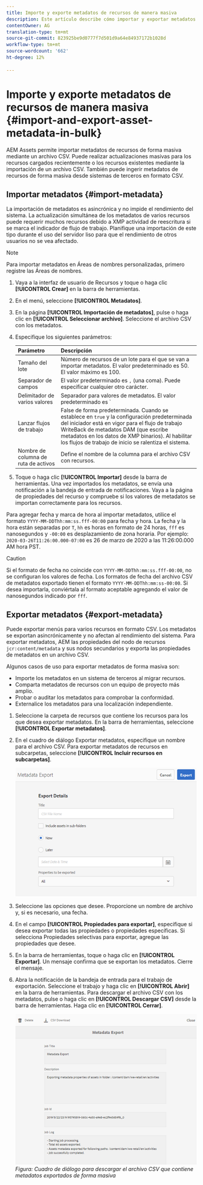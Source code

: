 ```yaml
---
title: Importe y exporte metadatos de recursos de manera masiva
description: Este artículo describe cómo importar y exportar metadatos de forma masiva.
contentOwner: AG
translation-type: tm+mt
source-git-commit: 823925be9d0777f7d501d9a64e84937172b1028d
workflow-type: tm+mt
source-wordcount: '662'
ht-degree: 12%

---
```



# Importe y exporte metadatos de recursos de manera masiva {#import-and-export-asset-metadata-in-bulk}

AEM Assets permite importar metadatos de recursos de forma masiva mediante un archivo CSV. Puede realizar actualizaciones masivas para los recursos cargados recientemente o los recursos existentes mediante la importación de un archivo CSV. También puede ingerir metadatos de recursos de forma masiva desde sistemas de terceros en formato CSV.

## Importar metadatos {#import-metadata}

La importación de metadatos es asincrónica y no impide el rendimiento del sistema. La actualización simultánea de los metadatos de varios recursos puede requerir muchos recursos debido a XMP actividad de reescritura si se marca el indicador de flujo de trabajo. Planifique una importación de este tipo durante el uso del servidor liso para que el rendimiento de otros usuarios no se vea afectado.

>[!NOTE]
>
>Para importar metadatos en Áreas de nombres personalizadas, primero registre las Áreas de nombres.

1. Vaya a la interfaz de usuario de Recursos y toque o haga clic **[!UICONTROL Crear]** en la barra de herramientas.
1. En el menú, seleccione **[!UICONTROL Metadatos]**.
1. En la página **[!UICONTROL Importación de metadatos]**, pulse o haga clic en **[!UICONTROL Seleccionar archivo]**. Seleccione el archivo CSV con los metadatos.
1. Especifique los siguientes parámetros:

   | Parámetro | Descripción |
   | ---------------------- | ------------------------------------------------------------------------------------------------------------------------------------------------------------------------------------------------------------------------ |
   | Tamaño del lote | Número de recursos de un lote para el que se van a importar metadatos. El valor predeterminado es 50. El valor máximo es 100. |
   | Separador de campos | El valor predeterminado es `,` (una coma). Puede especificar cualquier otro carácter. |
   | Delimitador de varios valores | Separador para valores de metadatos. El valor predeterminado es `|`. |
   | Lanzar flujos de trabajo | False de forma predeterminada. Cuando se establece en `true` y la configuración predeterminada del iniciador está en vigor para el flujo de trabajo WriteBack de metadatos DAM (que escribe metadatos en los datos de XMP binarios). Al habilitar los flujos de trabajo de inicio se ralentiza el sistema. |
   | Nombre de columna de ruta de activos | Define el nombre de la columna para el archivo CSV con recursos. |

1. Toque o haga clic **[!UICONTROL Importar]** desde la barra de herramientas. Una vez importados los metadatos, se envía una notificación a la bandeja de entrada de notificaciones. Vaya a la página de propiedades del recurso y compruebe si los valores de metadatos se importan correctamente para los recursos.

Para agregar fecha y marca de hora al importar metadatos, utilice el formato `YYYY-MM-DDThh:mm:ss.fff-00:00` para fecha y hora. La fecha y la hora están separadas por `T`, `hh` es horas en formato de 24 horas, `fff` es nanosegundos y `-00:00` es desplazamiento de zona horaria. Por ejemplo: `2020-03-26T11:26:00.000-07:00` es 26 de marzo de 2020 a las 11:26:00.000 AM hora PST.

>[!CAUTION]
>
>Si el formato de fecha no coincide con `YYYY-MM-DDThh:mm:ss.fff-00:00`, no se configuran los valores de fecha. Los formatos de fecha del archivo CSV de metadatos exportado tienen el formato `YYYY-MM-DDThh:mm:ss-00:00`. Si desea importarla, conviértala al formato aceptable agregando el valor de nanosegundos indicado por `fff`.

## Exportar metadatos {#export-metadata}

Puede exportar menús para varios recursos en formato CSV. Los metadatos se exportan asincrónicamente y no afectan al rendimiento del sistema. Para exportar metadatos, AEM las propiedades del nodo de recursos `jcr:content/metadata` y sus nodos secundarios y exporta las propiedades de metadatos en un archivo CSV.

Algunos casos de uso para exportar metadatos de forma masiva son:

* Importe los metadatos en un sistema de terceros al migrar recursos.
* Comparta metadatos de recursos con un equipo de proyecto más amplio.
* Probar o auditar los metadatos para comprobar la conformidad.
* Externalice los metadatos para una localización independiente.

1. Seleccione la carpeta de recursos que contiene los recursos para los que desea exportar metadatos. En la barra de herramientas, seleccione **[!UICONTROL Exportar metadatos]**.
1. En el cuadro de diálogo Exportar metadatos, especifique un nombre para el archivo CSV. Para exportar metadatos de recursos en subcarpetas, seleccione **[!UICONTROL Incluir recursos en subcarpetas]**.

   ![Interfaz y opciones para exportar metadatos de todos los recursos de una ](assets/export_metadata_page.png "carpetaInterfaz y opciones para exportar metadatos de todos los recursos de una carpeta")

1. Seleccione las opciones que desee. Proporcione un nombre de archivo y, si es necesario, una fecha.

1. En el campo **[!UICONTROL Propiedades para exportar]**, especifique si desea exportar todas las propiedades o propiedades específicas. Si selecciona Propiedades selectivas para exportar, agregue las propiedades que desee.

1. En la barra de herramientas, toque o haga clic en **[!UICONTROL Exportar]**. Un mensaje confirma que se exportan los metadatos. Cierre el mensaje.
1. Abra la notificación de la bandeja de entrada para el trabajo de exportación. Seleccione el trabajo y haga clic en **[!UICONTROL Abrir]** en la barra de herramientas. Para descargar el archivo CSV con los metadatos, pulse o haga clic en **[!UICONTROL Descargar CSV]** desde la barra de herramientas. Haga clic en **[!UICONTROL Cerrar]**.

   ![Cuadro de diálogo para descargar el archivo CSV que contiene metadatos exportados de forma masiva](assets/csv_download.png)
   *Figura: Cuadro de diálogo para descargar el archivo CSV que contiene metadatos exportados de forma masiva*
